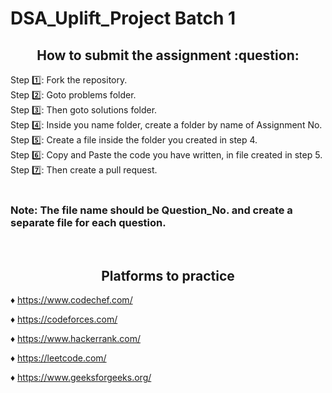 # DSA_Uplift_Project Batch 1

<h2 align="center"> How to submit the assignment :question: </h2>

Step :one:: Fork the repository.</br>
Step :two:: Goto problems folder.</br>
Step :three:: Then goto solutions folder.</br>
Step :four:: Inside you name folder, create a folder by name of Assignment No.</br>
Step :five:: Create a file inside the folder you created in step 4.</br>
Step :six:: Copy and Paste the code you have written, in file created in step 5.</br>
Step :seven:: Then create a pull request.</br>
</br>

<h3> Note: The file name should be Question_No. and create a separate file for each question.</h3> <br>

<h2 align="center"> Platforms to practice </h2>

 :diamonds: https://www.codechef.com/

:diamonds: https://codeforces.com/

:diamonds: https://www.hackerrank.com/

:diamonds: https://leetcode.com/

:diamonds: https://www.geeksforgeeks.org/
